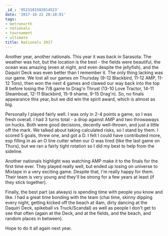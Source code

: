 ```yaml
---
_id_: '9523181582014523'
date: '2017-10-22 20:18:01'
tags:
- metronorth
- nationals
- tournament
- ultimate
title: Nationals 2017
---
```


Another year, another nationals. This year it was back in Sarasota. The weather was hot, but the location is the best - the fields were
beautiful, the ocean was amazing (even at night, and even despite the jellyfish), and the Daquiri Deck was even better than I remember it.
The only thing lacking was our game. We lost all our games on Thursday (9-12 Blackbird, 11-12 AMP, 11-12 Toro), then won the next 4 games
and clawed our way back into the top 8 before losing the 7/8 game to Drag'n Thrust (13-10 Love Tractor, 14-11 Steamboat, 12-11 Blackbird,
15-9 shame, 9-15 Drag'n). So, no finals appearance this year, but we did win the spirit award, which is almost as big.

Personally I played fairly well. I was only in 2-4 points a game, so I was fresh overall. I had 3 turns total - a drop against AMP and two
throwaways on hucks. Both were good decisions, decently well-thrown, and just a little off the mark. We talked about taking calculated
risks, so I stand by them. I scored 5 goals, threw one, and got a D. I felt I could have contributed more, esp filling in as an O line
cutter when our O was tired (like the last game on Thurs), but we ran a fairly tight rotation so I did my best to help from the sideline.

Another nationals highlight was watching AMP make it to the finals for the first time ever. They played really well, but ended up losing on
universe to Mixtape in a very exciting game. Despite that, I'm really happy for them. Their team is very young and they'll be strong for a
few years at least (if they stick together).

Finally, the best part (as always) is spending time with people you know and like. I had a great time bonding with the team (chai time,
skinny dipping every night, getting kicked off the beach at 4am, dirty dancing at the Daquiri Deck, spikeball vs Truck/Scandal) as well as
people I don't get to see that often (again at the Deck, and at the fields, and the beach, and random places in between).

Hope to do it all again next year.
